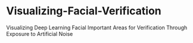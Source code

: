 # Visualizing-Facial-Verification
Visualizing Deep Learning Facial Important Areas for Verification Through Exposure to Artificial Noise
